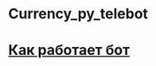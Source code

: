 # Currency_py_telebot
<h1>
  <a href='https://youtube.com/shorts/tZHyPhXKEqc?feature=share'>Как работает бот</video>
</h1>
